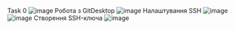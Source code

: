   Task 0
  ![image](https://user-images.githubusercontent.com/86926470/124456107-ffb5cb80-dd92-11eb-96fb-f6660b7b10a8.png)
Робота з GitDesktop
![image](https://user-images.githubusercontent.com/86926470/124459114-7b654780-dd96-11eb-8b24-dfd227975e28.png)
Налаштування SSH
![image](https://user-images.githubusercontent.com/86926470/124462522-71ddde80-dd9a-11eb-8053-f347f87ee2cf.png)
![image](https://user-images.githubusercontent.com/86926470/124462732-a8b3f480-dd9a-11eb-9371-296a36d69346.png)
Створення SSH-ключа
![image](https://user-images.githubusercontent.com/86926470/124463621-cfbef600-dd9b-11eb-9913-74b983be1ccf.png)
